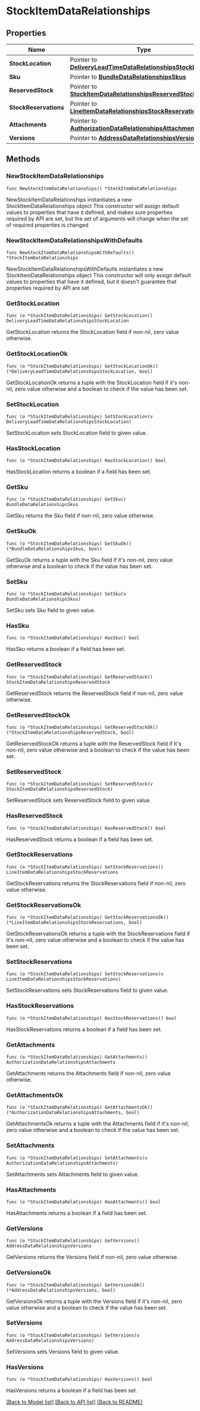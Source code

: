 # StockItemDataRelationships

## Properties

Name | Type | Description | Notes
------------ | ------------- | ------------- | -------------
**StockLocation** | Pointer to [**DeliveryLeadTimeDataRelationshipsStockLocation**](DeliveryLeadTimeDataRelationshipsStockLocation.md) |  | [optional] 
**Sku** | Pointer to [**BundleDataRelationshipsSkus**](BundleDataRelationshipsSkus.md) |  | [optional] 
**ReservedStock** | Pointer to [**StockItemDataRelationshipsReservedStock**](StockItemDataRelationshipsReservedStock.md) |  | [optional] 
**StockReservations** | Pointer to [**LineItemDataRelationshipsStockReservations**](LineItemDataRelationshipsStockReservations.md) |  | [optional] 
**Attachments** | Pointer to [**AuthorizationDataRelationshipsAttachments**](AuthorizationDataRelationshipsAttachments.md) |  | [optional] 
**Versions** | Pointer to [**AddressDataRelationshipsVersions**](AddressDataRelationshipsVersions.md) |  | [optional] 

## Methods

### NewStockItemDataRelationships

`func NewStockItemDataRelationships() *StockItemDataRelationships`

NewStockItemDataRelationships instantiates a new StockItemDataRelationships object
This constructor will assign default values to properties that have it defined,
and makes sure properties required by API are set, but the set of arguments
will change when the set of required properties is changed

### NewStockItemDataRelationshipsWithDefaults

`func NewStockItemDataRelationshipsWithDefaults() *StockItemDataRelationships`

NewStockItemDataRelationshipsWithDefaults instantiates a new StockItemDataRelationships object
This constructor will only assign default values to properties that have it defined,
but it doesn't guarantee that properties required by API are set

### GetStockLocation

`func (o *StockItemDataRelationships) GetStockLocation() DeliveryLeadTimeDataRelationshipsStockLocation`

GetStockLocation returns the StockLocation field if non-nil, zero value otherwise.

### GetStockLocationOk

`func (o *StockItemDataRelationships) GetStockLocationOk() (*DeliveryLeadTimeDataRelationshipsStockLocation, bool)`

GetStockLocationOk returns a tuple with the StockLocation field if it's non-nil, zero value otherwise
and a boolean to check if the value has been set.

### SetStockLocation

`func (o *StockItemDataRelationships) SetStockLocation(v DeliveryLeadTimeDataRelationshipsStockLocation)`

SetStockLocation sets StockLocation field to given value.

### HasStockLocation

`func (o *StockItemDataRelationships) HasStockLocation() bool`

HasStockLocation returns a boolean if a field has been set.

### GetSku

`func (o *StockItemDataRelationships) GetSku() BundleDataRelationshipsSkus`

GetSku returns the Sku field if non-nil, zero value otherwise.

### GetSkuOk

`func (o *StockItemDataRelationships) GetSkuOk() (*BundleDataRelationshipsSkus, bool)`

GetSkuOk returns a tuple with the Sku field if it's non-nil, zero value otherwise
and a boolean to check if the value has been set.

### SetSku

`func (o *StockItemDataRelationships) SetSku(v BundleDataRelationshipsSkus)`

SetSku sets Sku field to given value.

### HasSku

`func (o *StockItemDataRelationships) HasSku() bool`

HasSku returns a boolean if a field has been set.

### GetReservedStock

`func (o *StockItemDataRelationships) GetReservedStock() StockItemDataRelationshipsReservedStock`

GetReservedStock returns the ReservedStock field if non-nil, zero value otherwise.

### GetReservedStockOk

`func (o *StockItemDataRelationships) GetReservedStockOk() (*StockItemDataRelationshipsReservedStock, bool)`

GetReservedStockOk returns a tuple with the ReservedStock field if it's non-nil, zero value otherwise
and a boolean to check if the value has been set.

### SetReservedStock

`func (o *StockItemDataRelationships) SetReservedStock(v StockItemDataRelationshipsReservedStock)`

SetReservedStock sets ReservedStock field to given value.

### HasReservedStock

`func (o *StockItemDataRelationships) HasReservedStock() bool`

HasReservedStock returns a boolean if a field has been set.

### GetStockReservations

`func (o *StockItemDataRelationships) GetStockReservations() LineItemDataRelationshipsStockReservations`

GetStockReservations returns the StockReservations field if non-nil, zero value otherwise.

### GetStockReservationsOk

`func (o *StockItemDataRelationships) GetStockReservationsOk() (*LineItemDataRelationshipsStockReservations, bool)`

GetStockReservationsOk returns a tuple with the StockReservations field if it's non-nil, zero value otherwise
and a boolean to check if the value has been set.

### SetStockReservations

`func (o *StockItemDataRelationships) SetStockReservations(v LineItemDataRelationshipsStockReservations)`

SetStockReservations sets StockReservations field to given value.

### HasStockReservations

`func (o *StockItemDataRelationships) HasStockReservations() bool`

HasStockReservations returns a boolean if a field has been set.

### GetAttachments

`func (o *StockItemDataRelationships) GetAttachments() AuthorizationDataRelationshipsAttachments`

GetAttachments returns the Attachments field if non-nil, zero value otherwise.

### GetAttachmentsOk

`func (o *StockItemDataRelationships) GetAttachmentsOk() (*AuthorizationDataRelationshipsAttachments, bool)`

GetAttachmentsOk returns a tuple with the Attachments field if it's non-nil, zero value otherwise
and a boolean to check if the value has been set.

### SetAttachments

`func (o *StockItemDataRelationships) SetAttachments(v AuthorizationDataRelationshipsAttachments)`

SetAttachments sets Attachments field to given value.

### HasAttachments

`func (o *StockItemDataRelationships) HasAttachments() bool`

HasAttachments returns a boolean if a field has been set.

### GetVersions

`func (o *StockItemDataRelationships) GetVersions() AddressDataRelationshipsVersions`

GetVersions returns the Versions field if non-nil, zero value otherwise.

### GetVersionsOk

`func (o *StockItemDataRelationships) GetVersionsOk() (*AddressDataRelationshipsVersions, bool)`

GetVersionsOk returns a tuple with the Versions field if it's non-nil, zero value otherwise
and a boolean to check if the value has been set.

### SetVersions

`func (o *StockItemDataRelationships) SetVersions(v AddressDataRelationshipsVersions)`

SetVersions sets Versions field to given value.

### HasVersions

`func (o *StockItemDataRelationships) HasVersions() bool`

HasVersions returns a boolean if a field has been set.


[[Back to Model list]](../README.md#documentation-for-models) [[Back to API list]](../README.md#documentation-for-api-endpoints) [[Back to README]](../README.md)



